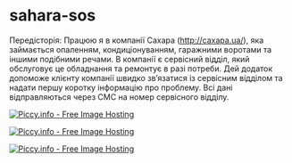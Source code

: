 # sahara-sos
Передісторія: Працюю я в компанії Сахара (http://caxapa.ua/), яка займається опаленням, кондиціонуванням, гаражними воротами та іншими подібними речами. В компанії є сервісний відділ, який обслуговує це обладнання та ремонтує в разі потреби. 
Дей додаток допоможе клієнту компанії швидко зв’язатися із сервісним відділом та надати першу коротку інформацію про проблему. Всі дані відправляються через СМС на номер сервісного відділу.

<a href="http://piccy.info/view3/10062700/6331cf5996e5e06892c97ddd2f8611fd/1200/" target="_blank"><img src="http://i.piccy.info/i9/d26cb2fa49028c1dc83c4f6cc1cb1b39/1468830783/75582/1046093/home_800.jpg" alt="Piccy.info - Free Image Hosting" border="0" /></a><a href="http://i.piccy.info/a3c/2016-07-18-08-33/i9-10062700/800x450-r" target="_blank"><img src="http://i.piccy.info/a3/2016-07-18-08-33/i9-10062700/800x450-r/i.gif" alt="" border="0" /></a>

<a href="http://piccy.info/view3/10062701/9ad301876ef8051ba0d0c5a38a09d1b5/1200/" target="_blank"><img src="http://i.piccy.info/i9/ae9231eea3a257cda164272358f516cd/1468830811/71512/1046093/contact_800.jpg" alt="Piccy.info - Free Image Hosting" border="0" /></a><a href="http://i.piccy.info/a3c/2016-07-18-08-33/i9-10062701/800x450-r" target="_blank"><img src="http://i.piccy.info/a3/2016-07-18-08-33/i9-10062701/800x450-r/i.gif" alt="" border="0" /></a>

<a href="http://piccy.info/view3/10062702/8c0f2b76cd47ff82a1fb6f6e7e75cfeb/1200/" target="_blank"><img src="http://i.piccy.info/i9/271676af92be906bc76ba8abed300343/1468830830/80308/1046093/about_800.jpg" alt="Piccy.info - Free Image Hosting" border="0" /></a><a href="http://i.piccy.info/a3c/2016-07-18-08-33/i9-10062702/800x450-r" target="_blank"><img src="http://i.piccy.info/a3/2016-07-18-08-33/i9-10062702/800x450-r/i.gif" alt="" border="0" /></a>
